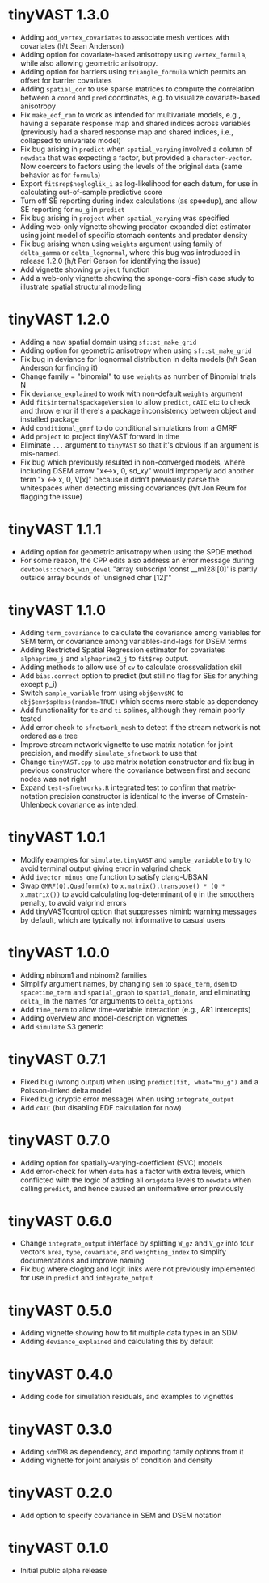 # tinyVAST 1.3.0

* Adding `add_vertex_covariates` to associate mesh vertices with covariates (h\t Sean Anderson)
* Adding option for covariate-based anisotropy using `vertex_formula`, while also allowing geometric anisotropy.
* Adding option for barriers using `triangle_formula` which permits an offset for barrier covariates
* Adding `spatial_cor` to use sparse matrices to compute the correlation between a `coord` and `pred` coordinates, e.g. to visualize covariate-based anisotropy
* Fix `make_eof_ram` to work as intended for multivariate models, e.g., having a separate response map and shared indices across variables (previously had a shared response map and shared indices, i.e., collapsed to univariate model)
* Fix bug arising in `predict` when `spatial_varying` involved a column of `newdata` that was expecting a factor, but provided a `character-vector`. Now coercers to factors using the levels of the original `data` (same behavior as for `formula`)
* Export `fit$rep$negloglik_i` as log-likelihood for each datum, for use in calculating out-of-sample predictive score
* Turn off SE reporting during index calculations (as speedup), and allow SE reporting for `mu_g` in `predict`
* Fix bug arising in `project` when `spatial_varying` was specified
* Adding web-only vignette showing predator-expanded diet estimator using joint model of specific stomach contents and predator density
* Fix bug arising when using `weights` argument using family of `delta_gamma` or `delta_lognormal`, where this 
  bug was introduced in release 1.2.0 (h/t Peri Gerson for identifying the issue)
* Add vignette showing `project` function
* Add a web-only vignette showing the sponge-coral-fish case study to illustrate spatial structural modelling

# tinyVAST 1.2.0

* Adding a new spatial domain using `sf::st_make_grid`
* Adding option for geometric anisotropy when using `sf::st_make_grid`
* Fix bug in deviance for lognormal distribution in delta models (h/t Sean
  Anderson for finding it)
* Change family = "binomial" to use `weights` as number of Binomial trials N
* Fix `deviance_explained` to work with non-default `weights` argument
* Add `fit$internal$packageVersion` to allow `predict`, `cAIC` etc to check
  and throw error if there's a package inconsistency between object and installed
  package
* Add `conditional_gmrf` to do conditional simulations from a GMRF
* Add `project` to project tinyVAST forward in time
* Eliminate `...` argument to `tinyVAST` so that it's obvious if an argument
  is mis-named.
* Fix bug which previously resulted in non-converged models, where including DSEM arrow
  "x<->x, 0, sd_xy" would improperly add another term "x <-> x, 0, V[x]" because
  it didn't previously parse the whitespaces when detecting missing covariances
  (h/t Jon Reum for flagging the issue)

# tinyVAST 1.1.1

* Adding option for geometric anisotropy when using the SPDE method
* For some reason, the CPP edits also address an error message
  during `devtools::check_win_devel` "array subscript 'const __m128i[0]' is
  partly outside array bounds of 'unsigned char [12]'"

# tinyVAST 1.1.0

* Adding `term_covariance` to calculate the covariance among variables for SEM term,
  or covariance among variables-and-lags for DSEM terms
* Adding Restricted Spatial Regression estimator for covariates `alphaprime_j` and `alphaprime2_j`
  to `fit$rep` output.
* Adding methods to allow use of `cv` to calculate crossvalidation skill
* Add `bias.correct` option to predict (but still no flag for SEs for anything except p_i)
* Switch `sample_variable` from using `obj$env$MC` to `obj$env$spHess(random=TRUE)`
  which seems more stable as dependency
* Add functionality for `te` and `ti` splines, although they remain poorly tested
* Add error check to `sfnetwork_mesh` to detect if the stream network is not ordered
  as a tree
* Improve stream network vignette to use matrix notation for joint precision, and
  modify `simulate_sfnetwork` to use that
* Change `tinyVAST.cpp` to use matrix notation constructor and fix bug in previous
  constructor where the covariance between first and second nodes was not right
* Expand `test-sfnetworks.R` integrated test to confirm that matrix-notation
  precision constructor is identical to the inverse of Ornstein-Uhlenbeck covariance
  as intended.

# tinyVAST 1.0.1

* Modify examples for `simulate.tinyVAST` and `sample_variable` to try to avoid
  terminal output giving error in valgrind check
* Add `ivector_minus_one` function to satisfy clang-UBSAN
* Swap `GMRF(Q).Quadform(x)` to `x.matrix().transpose() * (Q * x.matrix())` to
  avoid calculating log-determinant of `Q` in the smoothers penalty, to avoid
  valgrind errors
* Add tinyVASTcontrol option that suppresses nlminb warning messages by default,
  which are typically not informative to casual users

# tinyVAST 1.0.0

* Adding nbinom1 and nbinom2 families
* Simplify argument names, by changing `sem` to `space_term`, `dsem` to `spacetime_term`
  and `spatial_graph` to `spatial_domain`, and eliminating `delta_` in the names
  for arguments to `delta_options`
* Add `time_term` to allow time-variable interaction (e.g., AR1 intercepts)
* Adding overview and model-description vignettes
* Add `simulate` S3 generic

# tinyVAST 0.7.1

* Fixed bug (wrong output) when using `predict(fit, what="mu_g")` and
  a Poisson-linked delta model
* Fixed bug (cryptic error message) when using `integrate_output`
* Add `cAIC` (but disabling EDF calculation for now)

# tinyVAST 0.7.0

* Adding option for spatially-varying-coefficient (SVC) models
* Add error-check for when `data` has a factor with extra levels, which
  conflicted with the logic of adding all `origdata` levels to `newdata`
  when calling `predict`, and hence caused an uniformative error previously

# tinyVAST 0.6.0

* Change `integrate_output` interface by splitting `W_gz` and `V_gz`
  into four vectors `area`, `type`, `covariate`, and `weighting_index`
  to simplify documentations and improve naming 
* Fix bug where cloglog and logit links were not previously implemented 
  for use in `predict` and `integrate_output`

# tinyVAST 0.5.0

* Adding vignette showing how to fit multiple data types in an SDM
* Adding `deviance_explained` and calculating this by default

# tinyVAST 0.4.0

* Adding code for simulation residuals, and examples to vignettes

# tinyVAST 0.3.0

* Adding `sdmTMB` as dependency, and importing family options from it
* Adding vignette for joint analysis of condition and density

# tinyVAST 0.2.0

* Add option to specify covariance in SEM and DSEM notation

# tinyVAST 0.1.0

* Initial public alpha release
